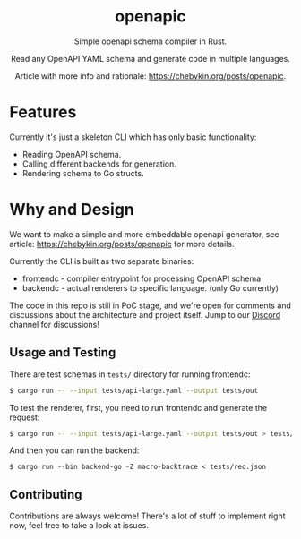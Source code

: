 <h1 align="center">
openapic
</h1>

<div align="center">
Simple openapi schema compiler in Rust.

Read any OpenAPI YAML schema and generate code in multiple languages.

Article with more info and rationale: https://chebykin.org/posts/openapic.
</div>


# Features

Currently it's just a skeleton CLI which has only basic functionality:
 - Reading OpenAPI schema.
 - Calling different backends for generation.
 - Rendering schema to Go structs.

# Why and Design

We want to make a simple and more embeddable openapi generator, see article:
https://chebykin.org/posts/openapic for more details.

Currently the CLI is built as two separate binaries:
 - frontendc - compiler entrypoint for processing OpenAPI schema
 - backendc - actual renderers to specific language. (only Go currently)

The code in this repo is still in PoC stage, and we're open for comments and
discussions about the architecture and project itself. Jump to our
[Discord](https://discord.gg/Z7VPSCCn4g) channel for discussions!

## Usage and Testing

There are test schemas in `tests/` directory for running frontendc:
```bash
$ cargo run -- --input tests/api-large.yaml --output tests/out
```

To test the renderer, first, you need to run frontendc and generate the request:

```bash
$ cargo run -- --input tests/api-large.yaml --output tests/out > tests/req.json
```

And then you can run the backend:

```
$ cargo run --bin backend-go -Z macro-backtrace < tests/req.json
```

## Contributing

Contributions are always welcome! There's a lot of stuff to implement right
now, feel free to take a look at issues.

